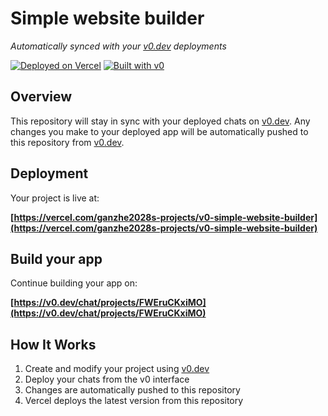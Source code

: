 # Simple website builder

*Automatically synced with your [v0.dev](https://v0.dev) deployments*

[![Deployed on Vercel](https://img.shields.io/badge/Deployed%20on-Vercel-black?style=for-the-badge&logo=vercel)](https://vercel.com/ganzhe2028s-projects/v0-simple-website-builder)
[![Built with v0](https://img.shields.io/badge/Built%20with-v0.dev-black?style=for-the-badge)](https://v0.dev/chat/projects/FWEruCKxiMO)

## Overview

This repository will stay in sync with your deployed chats on [v0.dev](https://v0.dev).
Any changes you make to your deployed app will be automatically pushed to this repository from [v0.dev](https://v0.dev).

## Deployment

Your project is live at:

**[https://vercel.com/ganzhe2028s-projects/v0-simple-website-builder](https://vercel.com/ganzhe2028s-projects/v0-simple-website-builder)**

## Build your app

Continue building your app on:

**[https://v0.dev/chat/projects/FWEruCKxiMO](https://v0.dev/chat/projects/FWEruCKxiMO)**

## How It Works

1. Create and modify your project using [v0.dev](https://v0.dev)
2. Deploy your chats from the v0 interface
3. Changes are automatically pushed to this repository
4. Vercel deploys the latest version from this repository